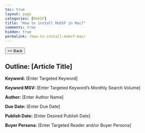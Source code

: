 ```yaml
---
toc: true
layout: page
categories: [MobSF]
title: "How to install MobSF in Mac?"
comments: true
hidden: true
permalink: /how-to-install-mobsf-mac/
---
```


<button class="back-button" onclick="window.history.back()"><< Back</button>

## Outline: [Article Title]

**Keyword:** [Enter Targeted Keyword]

**Keyword MSV:** [Enter Targeted Keyword’s Monthly Search Volume]

**Author:** [Enter Author Name]

**Due Date:** [Enter Due Date]

**Publish Date:** [Enter Desired Publish Date]

**Buyer Persona:** [Enter Targeted Reader and/or Buyer Persona]

<br>
